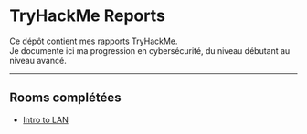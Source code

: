 # TryHackMe Reports

Ce dépôt contient mes rapports TryHackMe.  
Je documente ici ma progression en cybersécurité, du niveau débutant au niveau avancé.

---

## Rooms complétées

- [Intro to LAN](01_Beginner/Intro_to_LAN.md)
